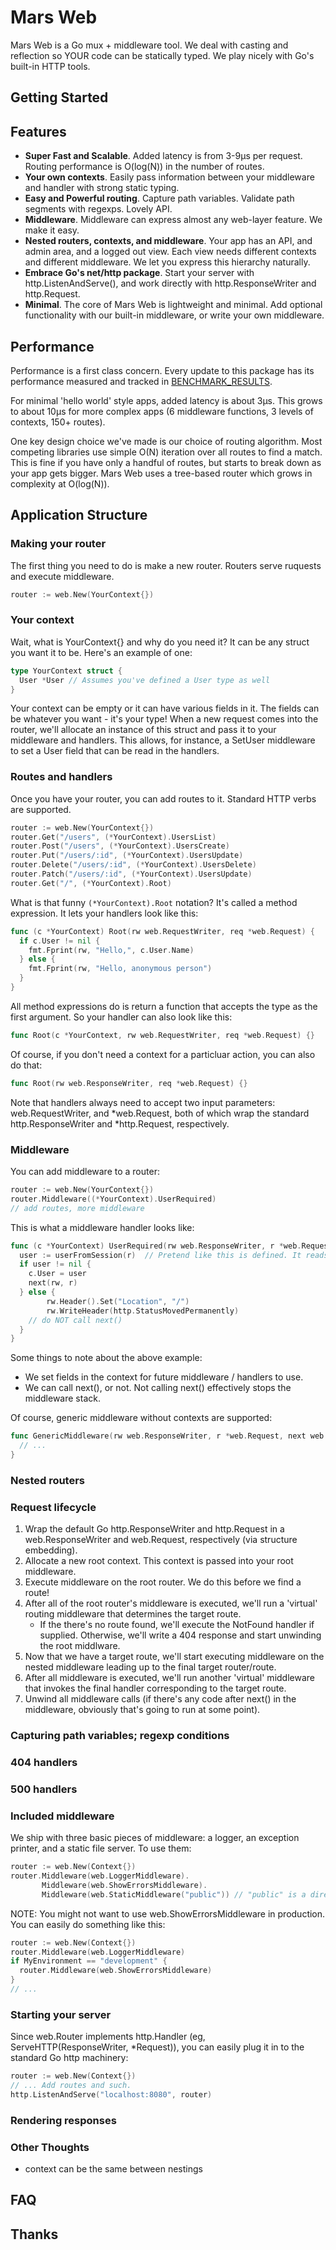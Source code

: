 # Mars Web

Mars Web is a Go mux + middleware tool. We deal with casting and reflection so YOUR code can be statically typed. We play nicely with Go's built-in HTTP tools.

## Getting Started


## Features
* **Super Fast and Scalable**. Added latency is from 3-9μs per request. Routing performance is O(log(N)) in the number of routes.
* **Your own contexts**. Easily pass information between your middleware and handler with strong static typing.
* **Easy and Powerful routing**. Capture path variables. Validate path segments with regexps. Lovely API.
* **Middleware**. Middleware can express almost any web-layer feature. We make it easy.
* **Nested routers, contexts, and middleware**. Your app has an API, and admin area, and a logged out view. Each view needs different contexts and different middleware. We let you express this hierarchy naturally.
* **Embrace Go's net/http package**. Start your server with http.ListenAndServe(), and work directly with http.ResponseWriter and http.Request.
* **Minimal**. The core of Mars Web is lightweight and minimal. Add optional functionality with our built-in middleware, or write your own middleware.

## Performance
Performance is a first class concern. Every update to this package has its performance measured and tracked in [BENCHMARK_RESULTS](https://github.com/cypriss/mars_web/blob/master/BENCHMARK_RESULTS).

For minimal 'hello world' style apps, added latency is about 3μs. This grows to about 10μs for more complex apps (6 middleware functions, 3 levels of contexts, 150+ routes).


One key design choice we've made is our choice of routing algorithm. Most competing libraries use simple O(N) iteration over all routes to find a match. This is fine if you have only a handful of routes, but starts to break down as your app gets bigger. Mars Web uses a tree-based router which grows in complexity at O(log(N)).

## Application Structure

### Making your router
The first thing you need to do is make a new router. Routers serve ruquests and execute middleware.

```go
router := web.New(YourContext{})
```

### Your context
Wait, what is YourContext{} and why do you need it? It can be any struct you want it to be. Here's an example of one:

```go
type YourContext struct {
  User *User // Assumes you've defined a User type as well
}
```

Your context can be empty or it can have various fields in it. The fields can be whatever you want - it's your type! When a new request comes into the router, we'll allocate an instance of this struct and pass it to your middleware and handlers. This allows, for instance, a SetUser middleware to set a User field that can be read in the handlers.

### Routes and handlers
Once you have your router, you can add routes to it. Standard HTTP verbs are supported.

```go
router := web.New(YourContext{})
router.Get("/users", (*YourContext).UsersList)
router.Post("/users", (*YourContext).UsersCreate)
router.Put("/users/:id", (*YourContext).UsersUpdate)
router.Delete("/users/:id", (*YourContext).UsersDelete)
router.Patch("/users/:id", (*YourContext).UsersUpdate)
router.Get("/", (*YourContext).Root)
```

What is that funny ```(*YourContext).Root``` notation? It's called a method expression. It lets your handlers look like this:

```go
func (c *YourContext) Root(rw web.RequestWriter, req *web.Request) {
  if c.User != nil {
    fmt.Fprint(rw, "Hello,", c.User.Name)
  } else {
    fmt.Fprint(rw, "Hello, anonymous person")
  }
}
```

All method expressions do is return a function that accepts the type as the first argument. So your handler can also look like this:

```go
func Root(c *YourContext, rw web.RequestWriter, req *web.Request) {}
```

Of course, if you don't need a context for a particluar action, you can also do that:

```go
func Root(rw web.ResponseWriter, req *web.Request) {}
```

Note that handlers always need to accept two input parameters: web.RequestWriter, and *web.Request, both of which wrap the standard http.ResponseWriter and *http.Request, respectively.

### Middleware
You can add middleware to a router:

```go
router := web.New(YourContext{})
router.Middleware((*YourContext).UserRequired)
// add routes, more middleware
```

This is what a middleware handler looks like:

```go
func (c *YourContext) UserRequired(rw web.ResponseWriter, r *web.Request, next web.NextMiddlewareFunc) {
  user := userFromSession(r)  // Pretend like this is defined. It reads a session cookie and returns a *User or nil.
  if user != nil {
    c.User = user
    next(rw, r)
  } else {
		rw.Header().Set("Location", "/")
		rw.WriteHeader(http.StatusMovedPermanently)
    // do NOT call next()
  }
}
```

Some things to note about the above example:
*  We set fields in the context for future middleware / handlers to use.
*  We can call next(), or not. Not calling next() effectively stops the middleware stack.

Of course, generic middleware without contexts are supported:

```go
func GenericMiddleware(rw web.ResponseWriter, r *web.Request, next web.NextMiddlewareFunc) {
  // ...
}
```

### Nested routers
### Request lifecycle
1.  Wrap the default Go http.ResponseWriter and http.Request in a web.ResponseWriter and web.Request, respectively (via structure embedding).
2.  Allocate a new root context. This context is passed into your root middleware.
3.  Execute middleware on the root router. We do this before we find a route!
4.  After all of the root router's middleware is executed, we'll run a 'virtual' routing middleware that determines the target route.
    *  If the there's no route found, we'll execute the NotFound handler if supplied. Otherwise, we'll write a 404 response and start unwinding the root middlware.
5.  Now that we have a target route, we'll start executing middleware on the nested middleware leading up to the final target router/route.
6.  After all middleware is executed, we'll run another 'virtual' middleware that invokes the final handler corresponding to the target route.
7.  Unwind all middleware calls (if there's any code after next() in the middleware, obviously that's going to run at some point).

### Capturing path variables; regexp conditions
### 404 handlers
### 500 handlers
### Included middleware
We ship with three basic pieces of middleware: a logger, an exception printer, and a static file server. To use them:

```go
router := web.New(Context{})
router.Middleware(web.LoggerMiddleware).
       Middleware(web.ShowErrorsMiddleware).
       Middleware(web.StaticMiddleware("public")) // "public" is a directory to serve files from.
```

NOTE: You might not want to use web.ShowErrorsMiddleware in production. You can easily do something like this:
```go
router := web.New(Context{})
router.Middleware(web.LoggerMiddleware)
if MyEnvironment == "development" {
  router.Middleware(web.ShowErrorsMiddleware)
}
// ...
```

### Starting your server
Since web.Router implements http.Handler (eg, ServeHTTP(ResponseWriter, *Request)), you can easily plug it in to the standard Go http machinery:

```go
router := web.New(Context{})
// ... Add routes and such.
http.ListenAndServe("localhost:8080", router)
```

### Rendering responses

### Other Thoughts
* context can be the same between nestings


## FAQ

## Thanks
